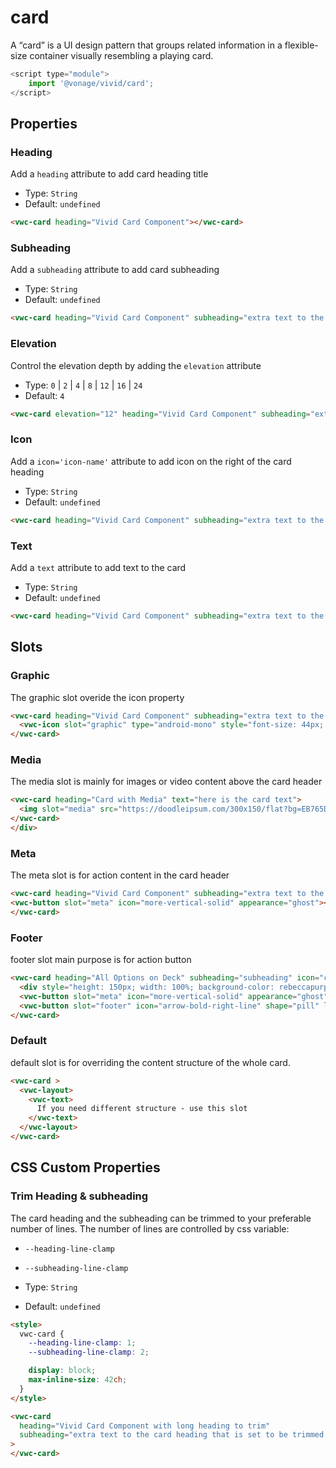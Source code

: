 # card

A “card” is a UI design pattern that groups related information in a flexible-size container visually resembling a playing card.

```js
<script type="module">
    import '@vonage/vivid/card';
</script>
```

## Properties

### Heading

Add a `heading` attribute to add card heading title

- Type: `String`
- Default: `undefined`

```html preview
<vwc-card heading="Vivid Card Component"></vwc-card>
```

### Subheading

Add a `subheading` attribute to add card subheading

- Type: `String`
- Default: `undefined`

```html preview
<vwc-card heading="Vivid Card Component" subheading="extra text to the card heading"></vwc-card>
```

### Elevation

Control the elevation depth by adding the `elevation` attribute

- Type: `0` | `2` | `4` | `8` | `12` | `16` | `24`
- Default: `4`

```html preview
<vwc-card elevation="12" heading="Vivid Card Component" subheading="extra text to the card heading" icon="chat-line" text="the card can contain multiple lines of text"></vwc-card>
```

### Icon

Add a `icon='icon-name'` attribute to add icon on the right of the card heading

- Type: `String`
- Default: `undefined`

```html preview
<vwc-card heading="Vivid Card Component" subheading="extra text to the card heading" icon="chat-line"></vwc-card>
```

### Text

Add a `text` attribute to add text to the card

- Type: `String`
- Default: `undefined`

```html preview
<vwc-card heading="Vivid Card Component" subheading="extra text to the card heading" text="the card can contain multiple lines of text"></vwc-card>
```

## Slots

### Graphic

The graphic slot overide the icon property

```html preview
<vwc-card heading="Vivid Card Component" subheading="extra text to the card heading">
  <vwc-icon slot="graphic" type="android-mono" style="font-size: 44px; color: var(--vvd-color-sucess)" ></vwc-icon>
</vwc-card>
```

### Media

The media slot is mainly for images or video content above the card header

```html preview
<vwc-card heading="Card with Media" text="here is the card text">
  <img slot="media" src="https://doodleipsum.com/300x150/flat?bg=EB765D&amp;i=7d5ed3bc0c215d1359b2a63d03cf1540" alt="Sitting on Floor"style="width: 100%; height: 150px; object-fit: cover;"/>
</vwc-card>
</div>
```

### Meta

The meta slot is for action content in the card header

```html preview
<vwc-card heading="Vivid Card Component" subheading="extra text to the card heading">
<vwc-button slot="meta" icon="more-vertical-solid" appearance="ghost"></vwc-button>
</vwc-card>
```

### Footer

footer slot main purpose is for action button

```html preview
<vwc-card heading="All Options on Deck" subheading="subheading" icon="chat-line" text="here is the card text">
  <div style="height: 150px; width: 100%; background-color: rebeccapurple;" slot="media"></div>
  <vwc-button slot="meta" icon="more-vertical-solid" appearance="ghost"></vwc-button>
  <vwc-button slot="footer" icon="arrow-bold-right-line" shape="pill" label="Action" appearance="outlined"></vwc-button>
</vwc-card>
```

### Default

default slot is for overriding the content structure of the whole card.

```html preview
<vwc-card >
  <vwc-layout>
    <vwc-text>
      If you need different structure - use this slot
    </vwc-text>
  </vwc-layout>
</vwc-card>
```

## CSS Custom Properties

### Trim Heading & subheading

The card heading and the subheading can be trimmed to your preferable number of lines.
The number of lines are controlled by css variable:

- `--heading-line-clamp`
- `--subheading-line-clamp`

- Type: `String`
- Default: `undefined`

```html preview
<style>
  vwc-card {
    --heading-line-clamp: 1;
    --subheading-line-clamp: 2;

    display: block;
    max-inline-size: 42ch;
  }
</style>

<vwc-card
  heading="Vivid Card Component with long heading to trim"
  subheading="extra text to the card heading that is set to be trimmed after 2 lines so the card will not be too long"
>
</vwc-card>
```
